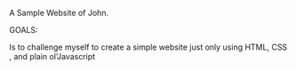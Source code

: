 A Sample Website of John.

GOALS:

Is to challenge myself to create a simple website just only using HTML, CSS , and plain ol'Javascript
